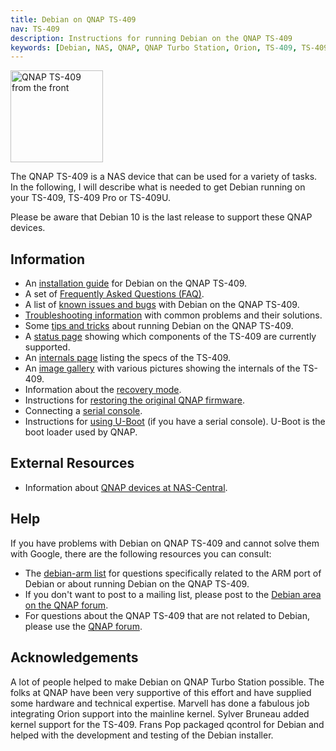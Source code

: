 ```yaml
---
title: Debian on QNAP TS-409
nav: TS-409
description: Instructions for running Debian on the QNAP TS-409
keywords: [Debian, NAS, QNAP, QNAP Turbo Station, Orion, TS-409, TS-409U]
---
```


<div class="right">
<img src = "images/r_ts409_front.jpg" class="border" alt="QNAP TS-409 from the front" width="148" height="147" />
</div>

The QNAP TS-409 is a NAS device that can be used for a variety of tasks.
In the following, I will describe what is needed to get Debian running on
your TS-409, TS-409 Pro or TS-409U.

Please be aware that Debian 10 is the last release to support these QNAP
devices.

<h2>Information</h2>

<ul>

<li>An <a href = "install/">installation guide</a> for Debian on the QNAP
TS-409.</li>

<li>A set of <a href = "faq/">Frequently Asked Questions (FAQ)</a>.</li>

<li>A list of <a href = "known-issues/">known issues and bugs</a> with
Debian on the QNAP TS-409.</li>

<li><a href = "troubleshooting/">Troubleshooting information</a> with common
problems and their solutions.</li>

<li>Some <a href = "tips/">tips and tricks</a> about running Debian on the
QNAP TS-409.</li>

<li>A <a href = "status/">status page</a> showing which components of the
TS-409 are currently supported.</li>

<li>An <a href = "specs/">internals page</a> listing the specs of the
TS-409.</li>

<li>An <a href = "gallery/">image gallery</a> with various pictures showing
the internals of the TS-409.</li>

<li>Information about the <a href = "recovery/">recovery mode</a>.</li>

<li>Instructions for <a href = "deinstall/">restoring the original QNAP
firmware</a>.</li>

<li>Connecting a <a href = "serial/">serial console</a>.</li>

<li>Instructions for <a href = "uboot/">using U-Boot</a> (if you have a
serial console).  U-Boot is the boot loader used by QNAP.</li>

</ul>

<h2>External Resources</h2>

<ul>

<li>Information about <a href = "http://qnap.nas-central.org/">QNAP devices
at NAS-Central</a>.</li>

</ul>

<h2>Help</h2>

If you have problems with Debian on QNAP TS-409 and cannot solve them
with Google, there are the following resources you can consult:

<ul>

<li>The <a href = "http://lists.debian.org/debian-arm/">debian-arm list</a>
for questions specifically related to the ARM port of Debian or about
running Debian on the QNAP TS-409.</li>

<li>If you don't want to post to a mailing list, please post to the
<a href = "http://forum.qnap.com/viewforum.php?f=147">Debian area
on the QNAP forum</a>.</li>

<li>For questions about the QNAP TS-409 that are not related to Debian,
please use the <a href = "http://forum.qnap.com/">QNAP forum</a>.</li>

</ul>

<h2>Acknowledgements</h2>

A lot of people helped to make Debian on QNAP Turbo Station possible.  The
folks at QNAP have been very supportive of this effort and have supplied
some hardware and technical expertise.  Marvell has done a fabulous job
integrating Orion support into the mainline kernel.  Sylver Bruneau added
kernel support for the TS-409.  Frans Pop packaged qcontrol for Debian and
helped with the development and testing of the Debian installer.


